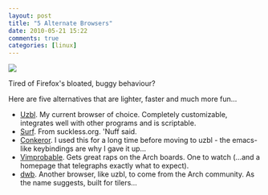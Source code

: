 ```yaml
---
layout: post
title: "5 Alternate Browsers"
date: 2010-05-21 15:22
comments: true
categories: [linux]
---
```

<a href="http://www.flickr.com/photos/jasonwryan/4352140405/"><img src="http://dl.dropbox.com/u/261312/Blog-images/browser-5alt.png"/></a>

Tired of Firefox's bloated, buggy behaviour? 

Here are five alternatives that are lighter, faster and much more fun…

* <a href="http://www.uzbl.org/" title="Uzbl homepage">Uzbl</a>. My current browser of choice. Completely customizable, integrates well with other programs and is scriptable.
* <a href="http://surf.suckless.org/" title="Surf on the suckless wiki">Surf</a>. From suckless.org. 'Nuff said.
* <a href="http://conkeror.org/" title="Conkeror homepage">Conkeror</a>. I used this for a long time before moving to uzbl - the emacs-like keybindings are why I gave it up…
* <a href="http://www.vimprobable.org/" title="Home of the wonderfully named  Vimprobable">Vimprobable</a>. Gets great raps on the Arch boards. One to watch (…and a homepage that telegraphs exactly what to expect).
* <a href="http://bbs.archlinux.org/viewtopic.php?id=95589&amp;p=1" title="dwb thread on the Arch Forums">dwb</a>. Another browser, like uzbl, to come from the Arch community. As the name suggests, built for tilers…

